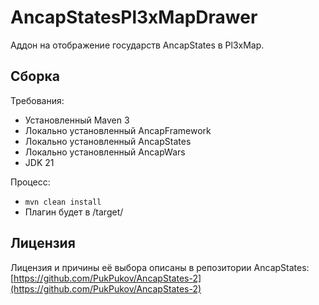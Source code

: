 # AncapStatesPl3xMapDrawer

Аддон на отображение государств AncapStates в Pl3xMap.

## Сборка

Требования:

- Установленный Maven 3
- Локально установленный AncapFramework
- Локально установленный AncapStates
- Локально установленный AncapWars
- JDK 21

Процесс:

- `mvn clean install`
- Плагин будет в /target/

## Лицензия

Лицензия и причины её выбора описаны в репозитории AncapStates: [https://github.com/PukPukov/AncapStates-2](https://github.com/PukPukov/AncapStates-2)